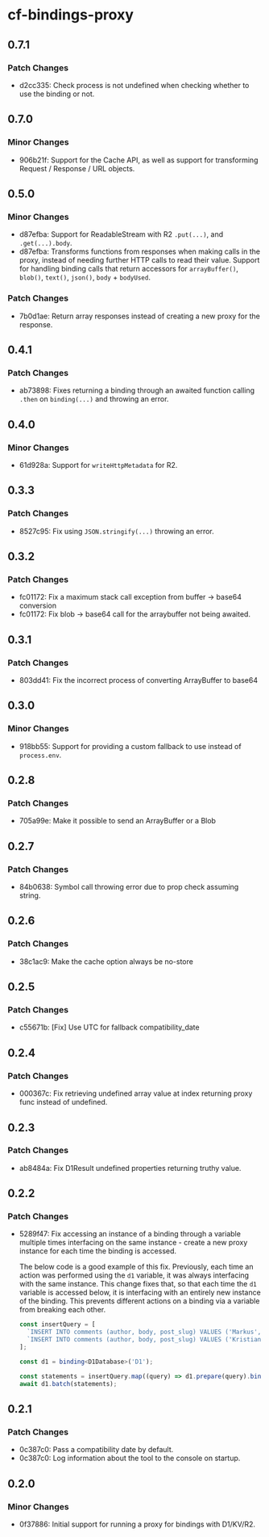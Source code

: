 # cf-bindings-proxy

## 0.7.1

### Patch Changes

- d2cc335: Check process is not undefined when checking whether to use the binding or not.

## 0.7.0

### Minor Changes

- 906b21f: Support for the Cache API, as well as support for transforming Request / Response / URL objects.

## 0.5.0

### Minor Changes

- d87efba: Support for ReadableStream with R2 `.put(...)`, and `.get(...).body`.
- d87efba: Transforms functions from responses when making calls in the proxy, instead of needing further HTTP calls to read their value. Support for handling binding calls that return accessors for `arrayBuffer()`, `blob()`, `text()`, `json()`, `body` + `bodyUsed`.

### Patch Changes

- 7b0d1ae: Return array responses instead of creating a new proxy for the response.

## 0.4.1

### Patch Changes

- ab73898: Fixes returning a binding through an awaited function calling `.then` on `binding(...)` and throwing an error.

## 0.4.0

### Minor Changes

- 61d928a: Support for `writeHttpMetadata` for R2.

## 0.3.3

### Patch Changes

- 8527c95: Fix using `JSON.stringify(...)` throwing an error.

## 0.3.2

### Patch Changes

- fc01172: Fix a maximum stack call exception from buffer -> base64 conversion
- fc01172: Fix blob -> base64 call for the arraybuffer not being awaited.

## 0.3.1

### Patch Changes

- 803dd41: Fix the incorrect process of converting ArrayBuffer to base64

## 0.3.0

### Minor Changes

- 918bb55: Support for providing a custom fallback to use instead of `process.env`.

## 0.2.8

### Patch Changes

- 705a99e: Make it possible to send an ArrayBuffer or a Blob

## 0.2.7

### Patch Changes

- 84b0638: Symbol call throwing error due to prop check assuming string.

## 0.2.6

### Patch Changes

- 38c1ac9: Make the cache option always be no-store

## 0.2.5

### Patch Changes

- c55671b: [Fix] Use UTC for fallback compatibility_date

## 0.2.4

### Patch Changes

- 000367c: Fix retrieving undefined array value at index returning proxy func instead of undefined.

## 0.2.3

### Patch Changes

- ab8484a: Fix D1Result undefined properties returning truthy value.

## 0.2.2

### Patch Changes

- 5289f47: Fix accessing an instance of a binding through a variable multiple times interfacing on the same instance - create a new proxy instance for each time the binding is accessed.

  The below code is a good example of this fix. Previously, each time an action was performed using the `d1` variable, it was always interfacing with the same instance. This change fixes that, so that each time the `d1` variable is accessed below, it is interfacing with an entirely new instance of the binding. This prevents different actions on a binding via a variable from breaking each other.

  ```ts
  const insertQuery = [
  	`INSERT INTO comments (author, body, post_slug) VALUES ('Markus', 'Hello there!', ?);`,
  	`INSERT INTO comments (author, body, post_slug) VALUES ('Kristian', 'Great post!', ?);`,
  ];

  const d1 = binding<D1Database>('D1');

  const statements = insertQuery.map((query) => d1.prepare(query).bind('hello-world'));
  await d1.batch(statements);
  ```

## 0.2.1

### Patch Changes

- 0c387c0: Pass a compatibility date by default.
- 0c387c0: Log information about the tool to the console on startup.

## 0.2.0

### Minor Changes

- 0f37886: Initial support for running a proxy for bindings with D1/KV/R2.

